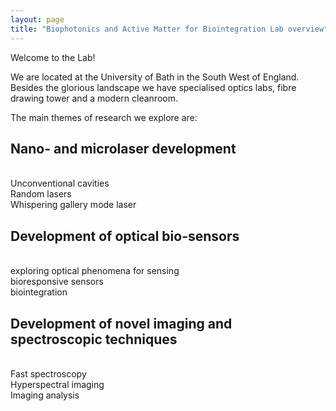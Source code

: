```yaml
---
layout: page
title: "Biophotonics and Active Matter for Biointegration Lab overview"
---
```


Welcome to the Lab!

We are located at the University of Bath in the South West of England. Besides the glorious landscape we have specialised optics labs, fibre drawing tower and a modern cleanroom. 

The main themes of research we explore are: 
<h2>Nano- and microlaser development</h2>
<br>Unconventional cavities
<br>Random lasers 
<br>Whispering gallery mode laser 

<h2>Development of optical bio-sensors</h2>
<br>exploring optical phenomena for sensing
<br>bioresponsive sensors
<br>biointegration
<h2>Development of novel imaging and spectroscopic techniques</h2>
<br>Fast spectroscopy
<br>Hyperspectral imaging 
<br>Imaging analysis 
